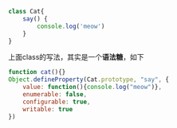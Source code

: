 ```js
class Cat{
    say() {
        console.log('meow')
    }
}
```
上面class的写法，其实是一个**语法糖**，如下
```js
function cat(){}
Object.defineProperty(Cat.prototype, "say", {
    value: function(){console.log("meow")},
    enumerable: false,
    configurable: true,
    writable: true
})
```
